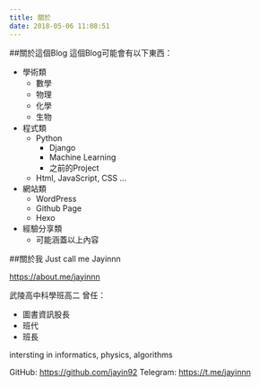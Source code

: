 ```yaml
---
title: 關於
date: 2018-05-06 11:08:51
---
```

##關於這個Blog
這個Blog可能會有以下東西：
* 學術類
    - 數學
    - 物理
    - 化學
    - 生物
* 程式類
    - Python
        - Django
        - Machine Learning
        - 之前的Project
    - Html, JavaScript, CSS ...
* 網站類
    - WordPress
    - Github Page
    - Hexo
* 經驗分享類
    - 可能涵蓋以上內容

##關於我
Just call me Jayinnn

https://about.me/jayinnn

武陵高中科學班高二
曾任：
- 圖書資訊股長
- 班代
- 班長

intersting in informatics, physics, algorithms

GitHub: https://github.com/jayin92
Telegram: https://t.me/jayinnn
